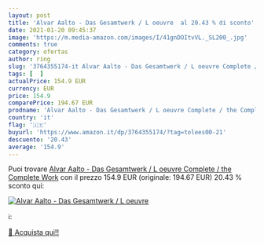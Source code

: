 ```yaml
---
layout: post
title: 'Alvar Aalto - Das Gesamtwerk / L oeuvre  al 20.43 % di sconto'
date: 2021-01-20 09:45:37
image: 'https://m.media-amazon.com/images/I/41gnDOItvVL._SL200_.jpg'
comments: true
category: ofertas
author: ring
slug: '3764355174-it Alvar Aalto - Das Gesamtwerk / L oeuvre Complete / the...'
tags: [  ]
actualPrice: 154.9 EUR
currency: EUR
price: 154.9
comparePrice: 194.67 EUR
prodname: 'Alvar Aalto - Das Gesamtwerk / L oeuvre Complete / the Complete Work'
country: 'it'
flag: '🇮🇹'
buyurl: 'https://www.amazon.it/dp/3764355174/?tag=tolees00-21'
descuento: '20.43'
average: '154.9'
---
```


Puoi trovare [Alvar Aalto - Das Gesamtwerk / L oeuvre Complete / the Complete Work](https://www.amazon.it/dp/3764355174/?tag=tolees00-21) con il prezzo 154.9 EUR (originale: 194.67 EUR) 20.43 % sconto qui:

[![Alvar Aalto - Das Gesamtwerk / L oeuvre ](https://m.media-amazon.com/images/I/41gnDOItvVL._SL200_.jpg)](https://www.amazon.it/dp/3764355174/?tag=tolees00-21)

ℹ️:


[🛒 Acquista qui!!](https://www.amazon.it/dp/3764355174/?tag=tolees00-21)
